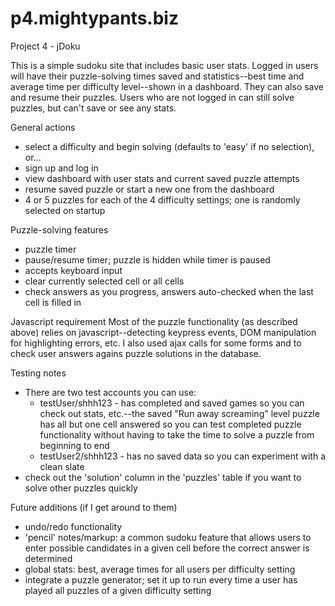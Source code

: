 p4.mightypants.biz
==================

Project 4 - jDoku

This is a simple sudoku site that includes basic user stats.  Logged in users will have their puzzle-solving times saved and statistics--best time and average time per difficulty level--shown in a dashboard. They can also save and resume their puzzles.  Users who are not logged in can still solve puzzles, but can't save or see any stats.

General actions
- select a difficulty and begin solving (defaults to 'easy' if no selection), or...
- sign up and log in
- view dashboard with user stats and current saved puzzle attempts
- resume saved puzzle or start a new one from the dashboard
- 4 or 5 puzzles for each of the 4 difficulty settings; one is randomly selected on startup

Puzzle-solving features
- puzzle timer
- pause/resume timer; puzzle is hidden while timer is paused
- accepts keyboard input
- clear currently selected cell or all cells
- check answers as you progress, answers auto-checked when the last cell is filled in

Javascript requirement
Most of the puzzle functionality (as described above) relies on javascript--detecting keypress events, DOM manipulation for highlighting errors, etc.  I also used ajax calls for some forms and to check user answers agains puzzle solutions in the database.

Testing notes
- There are two test accounts you can use: 
	- testUser/shhh123 - has completed and saved games so you can check out stats, etc.--the saved "Run away screaming" level puzzle has all but one cell answered so you can test completed puzzle functionality without having to take the time to solve a puzzle from beginning to end
	- testUser2/shhh123 - has no saved data so you can experiment with a clean slate
- check out the 'solution' column in the 'puzzles' table if you want to solve other puzzles quickly

Future additions (if I get around to them)
- undo/redo functionality
- 'pencil' notes/markup: a common sudoku feature that allows users to enter possible candidates in a given cell before the correct answer is determined
- global stats: best, average times for all users per difficulty setting
- integrate a puzzle generator; set it up to run every time a user has played all puzzles of a given difficulty setting